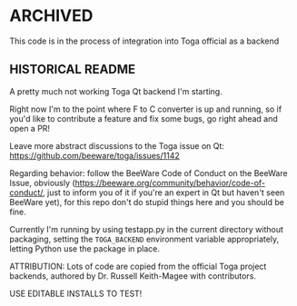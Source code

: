 ARCHIVED
=================


This code is in the process of integration into Toga official as a backend

HISTORICAL README
------------

A pretty much not working Toga Qt backend I'm starting.


Right now I'm to the point where F to C converter is up and running, so if you'd like to contribute a feature and fix some bugs, go right ahead and open a PR!

Leave more abstract discussions to the Toga issue on Qt: https://github.com/beeware/toga/issues/1142

Regarding behavior: follow the BeeWare Code of Conduct on the BeeWare Issue, obviously (https://beeware.org/community/behavior/code-of-conduct/, just to inform you of it if you're an
expert in Qt but haven't seen BeeWare yet), for this repo don't do stupid things here and you should be fine.

Currently I'm running by using testapp.py in the current directory without packaging, setting the `TOGA_BACKEND` environment variable appropriately, letting Python use the package in place.

ATTRIBUTION: Lots of code are copied from the official Toga project backends, authored by Dr. Russell Keith-Magee with contributors.

USE EDITABLE INSTALLS TO TEST!
